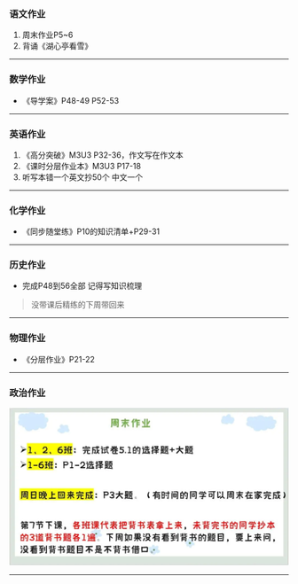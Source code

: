 ### 语文作业
1. 周末作业P5~6
2. 背诵《湖心亭看雪》
---

### 数学作业
- 《导学案》P48-49 P52-53
---

### 英语作业
1. 《高分突破》M3U3 P32-36，作文写在作文本
2. 《课时分层作业本》M3U3 P17-18
3. 听写本错一个英文抄50个 中文一个
---

### 化学作业
- 《同步随堂练》P10的知识清单+P29-31
---

### 历史作业
- 完成P48到56全部 记得写知识梳理
> 没带课后精练的下周带回来
---

### 物理作业
- 《分层作业》P21-22
---

### 政治作业
![hw](hw_G9S1/_images/3p.webp)

---

